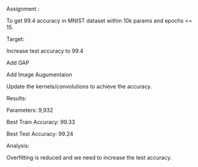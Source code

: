 
Assignment : 

To get 99.4 accuracy in MNIST dataset within 10k params and epochs <= 15.

Target:

Increase test accuracy to 99.4

Add GAP

Add Image Augumentaion

Update the kernels/convolutions to achieve the accuracy.

Results:

Parameters: 9,932

Best Train Accuracy: 99.33

Best Test Accuracy: 99.24

Analysis:

Overfitting is reduced and we need to increase the test accuracy.
